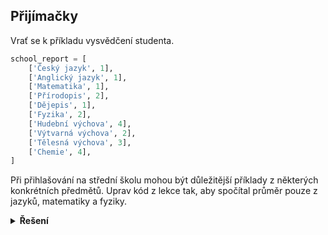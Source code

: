 ## Přijímačky

Vrať se k příkladu vysvědčení studenta.

```python
school_report = [
    ['Český jazyk', 1],
    ['Anglický jazyk', 1],
    ['Matematika', 1],
    ['Přírodopis', 2],
    ['Dějepis', 1],
    ['Fyzika', 2],
    ['Hudební výchova', 4],
    ['Výtvarná výchova', 2],
    ['Tělesná výchova', 3],
    ['Chemie', 4],
]
```

Při přihlašování na střední školu mohou být důležitější příklady z některých konkrétních předmětů. Uprav kód z lekce
tak, aby spočítal průměr pouze z jazyků, matematiky a fyziky.

<details>
<summary><b>Řešení</b></summary>


```python

sledovane_predmety = [
    'Český jazyk',
    'Anglický jazyk',
    'Matematika',
    'Fyzika',
]

soucet = 0
for predmet_znamka in school_report:
    # rozdelime si dvojici na dve samostatne promenne pro lepsi praci
    predmet = predmet_znamka[0]
    znamka = predmet_znamka[1]
    if predmet in sledovane_predmety:
        soucet += znamka

print(f'Průměr sledovaných předmětů je: {soucet / len(sledovane_predmety)}')
```

</details>
